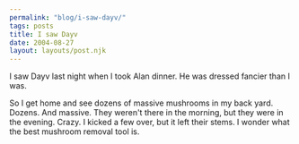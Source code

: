 ```yaml
---
permalink: "blog/i-saw-dayv/"
tags: posts
title: I saw Dayv
date: 2004-08-27
layout: layouts/post.njk
---
```


I saw Dayv last night when I took Alan dinner. He was dressed fancier than I was.

So I get home and see dozens of massive mushrooms in my back yard. Dozens. And massive. They weren't there in the morning, but they were in the evening. Crazy. I kicked a few over, but it left their stems. I wonder what the best mushroom removal tool is.